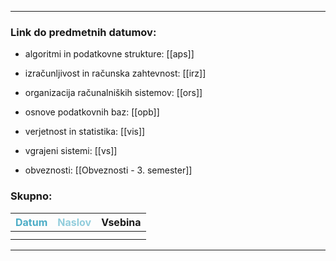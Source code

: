 
---

### Link do predmetnih datumov:

- algoritmi in podatkovne strukture: [[aps]]
- izračunljivost in računska zahtevnost: [[irz]]
- organizacija računalniških sistemov: [[ors]]
- osnove podatkovnih baz: [[opb]]
- verjetnost in statistika: [[vis]]
- vgrajeni sistemi: [[vs]]

- obveznosti: [[Obveznosti - 3. semester]]
### Skupno:

| <font color="#4bacc6">Datum</font> | <font color="#92cddc">Naslov</font> | Vsebina |
|:----------------------------------:| ----------------------------------- | ------- |
|                                    |                                     |         |
|                                    |                                     |         |


---
